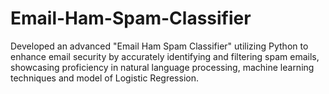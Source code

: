 # Email-Ham-Spam-Classifier
Developed an advanced "Email Ham Spam Classifier" utilizing Python to enhance email security by accurately identifying and filtering spam emails, showcasing proficiency in natural language processing, machine learning techniques and model of Logistic Regression.
